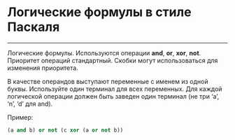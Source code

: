 # Логические формулы в стиле Паскаля 

---

Логические формулы. Используются операции __and__, __or__, __xor__, __not__. Приоритет операций стандартный. Скобки могут использоваться для изменения приоритета. 

В качестве операндов выступают переменные с именем из одной буквы. Используйте один терминал для всех переменных. Для каждой логической операции должен быть заведен один терминал (не три ‘a’, ‘n’, ‘d’ для and). 

Пример: 

```pascal
(a and b) or not (c xor (a or not b))
```

